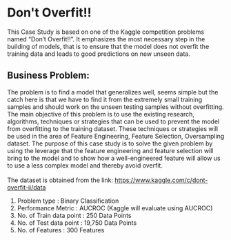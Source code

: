 # Don't Overfit!!
This Case Study is based on one of the Kaggle competition problems
named “Don’t Overfit!!”. It emphasizes the most necessary step in the
building of models, that is to ensure that the model does not overfit
the training data and leads to good predictions on new unseen data.
<br>
## Business Problem:
The problem is to find a model that generalizes well, seems simple but
the catch here is that we have to find it from the extremely small
training samples and should work on the unseen testing samples
without overfitting. The main objective of this problem is to use the
existing research, algorithms, techniques or strategies that can be
used to prevent the model from overfitting to the training dataset.
These techniques or strategies will be used in the area of Feature
Engineering, Feature Selection, Oversampling dataset.
The purpose of this case study is to solve the given problem by using
the leverage that the feature engineering and feature selection will
bring to the model and to show how a well-engineered feature will
allow us to use a less complex model and thereby avoid overfit.
<br>
<br>
The dataset is obtained from the link: https://www.kaggle.com/c/dont-overfit-ii/data
1. Problem type : Binary Classification
2. Performance Metric : AUCROC (Kaggle will evaluate
using AUCROC)
3. No. of Train data point : 250 Data Points
4. No. of Test data point : 19,750 Data Points
5. No. of Features : 300 Features
